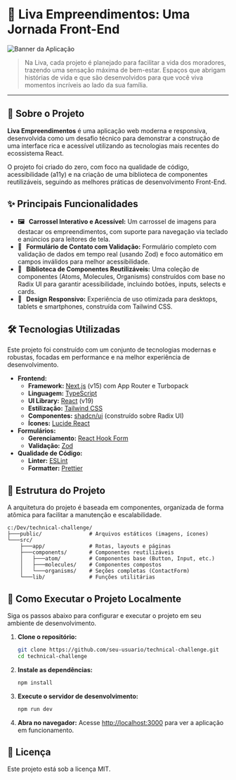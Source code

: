 # 🏡 Liva Empreendimentos: Uma Jornada Front-End

![Banner da Aplicação](https://dummyimage.com/1200x600/282a36/ffffff.png&text=Liva+Empreendimentos)

> Na Liva, cada projeto é planejado para facilitar a vida dos moradores, trazendo uma sensação máxima de bem-estar. Espaços que abrigam histórias de vida e que são desenvolvidos para que você viva momentos incríveis ao lado da sua família.

---

## 🚀 Sobre o Projeto

**Liva Empreendimentos** é uma aplicação web moderna e responsiva, desenvolvida como um desafio técnico para demonstrar a construção de uma interface rica e acessível utilizando as tecnologias mais recentes do ecossistema React.

O projeto foi criado do zero, com foco na qualidade de código, acessibilidade (a11y) e na criação de uma biblioteca de componentes reutilizáveis, seguindo as melhores práticas de desenvolvimento Front-End.

## ✨ Principais Funcionalidades

- **🖼️ &nbsp; Carrossel Interativo e Acessível:** Um carrossel de imagens para destacar os empreendimentos, com suporte para navegação via teclado e anúncios para leitores de tela.
- **📝 &nbsp; Formulário de Contato com Validação:** Formulário completo com validação de dados em tempo real (usando Zod) e foco automático em campos inválidos para melhor acessibilidade.
- **🧩 &nbsp; Biblioteca de Componentes Reutilizáveis:** Uma coleção de componentes (Atoms, Molecules, Organisms) construídos com base no Radix UI para garantir acessibilidade, incluindo botões, inputs, selects e cards.
- **📱 &nbsp; Design Responsivo:** Experiência de uso otimizada para desktops, tablets e smartphones, construída com Tailwind CSS.

## 🛠️ Tecnologias Utilizadas

Este projeto foi construído com um conjunto de tecnologias modernas e robustas, focadas em performance e na melhor experiência de desenvolvimento.

- **Frontend:**
  - **Framework:** [Next.js](https://nextjs.org/) (v15) com App Router e Turbopack
  - **Linguagem:** [TypeScript](https://www.typescriptlang.org/)
  - **UI Library:** [React](https://react.dev/) (v19)
  - **Estilização:** [Tailwind CSS](https://tailwindcss.com/)
  - **Componentes:** [shadcn/ui](https://ui.shadcn.com/) (construído sobre Radix UI)
  - **Ícones:** [Lucide React](https://lucide.dev/)
- **Formulários:**
  - **Gerenciamento:** [React Hook Form](https://react-hook-form.com/)
  - **Validação:** [Zod](https://zod.dev/)
- **Qualidade de Código:**
  - **Linter:** [ESLint](https://eslint.org/)
  - **Formatter:** [Prettier](https://prettier.io/)

## 📂 Estrutura do Projeto

A arquitetura do projeto é baseada em componentes, organizada de forma atômica para facilitar a manutenção e escalabilidade.

```
c:/Dev/technical-challenge/
├───public/               # Arquivos estáticos (imagens, ícones)
└───src/
    ├───app/              # Rotas, layouts e páginas
    ├───components/       # Componentes reutilizáveis
    │   ├───atom/         # Componentes base (Button, Input, etc.)
    │   ├───molecules/    # Componentes compostos
    │   └───organisms/    # Seções completas (ContactForm)
    └───lib/              # Funções utilitárias
```

## 🏁 Como Executar o Projeto Localmente

Siga os passos abaixo para configurar e executar o projeto em seu ambiente de desenvolvimento.

1.  **Clone o repositório:**

    ```bash
    git clone https://github.com/seu-usuario/technical-challenge.git
    cd technical-challenge
    ```

2.  **Instale as dependências:**

    ```bash
    npm install
    ```

3.  **Execute o servidor de desenvolvimento:**

    ```bash
    npm run dev
    ```

4.  **Abra no navegador:**
    Acesse [http://localhost:3000](http://localhost:3000) para ver a aplicação em funcionamento.

## 📄 Licença

Este projeto está sob a licença MIT.
